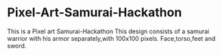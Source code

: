 # Pixel-Art-Samurai-Hackathon
This is a Pixel art Samurai-Hackathon
This design consists of a samurai warrior with his armor separately,with 100x100 pixels.
Face,torso,feet  and sword.

